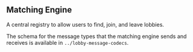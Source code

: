 ## Matching Engine

A central registry to allow users to find, join, and leave lobbies.

The schema for the message types that the matching engine sends and receives is available in `../lobby-message-codecs`.
